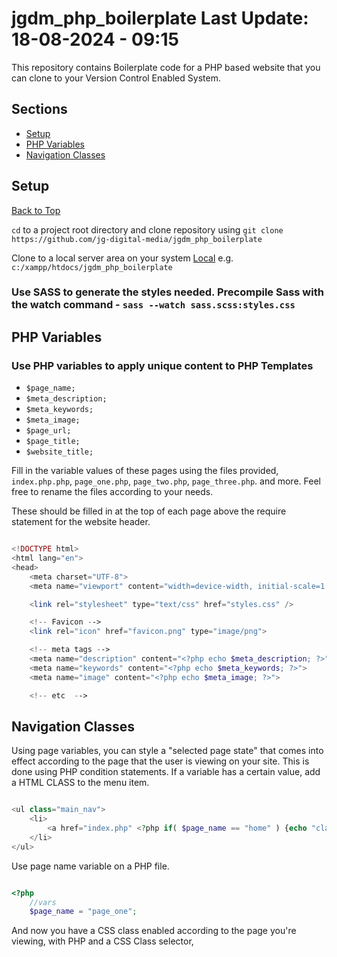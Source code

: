 # jgdm_php_boilerplate **Last Update:** 18-08-2024 - 09:15

This repository contains Boilerplate code for a PHP based website that you can clone to your Version Control Enabled System. 


## **Sections**

  + [Setup](#setup)
  + [PHP Variables](#php-variables)
  + [Navigation Classes](#navigation-classes)

## Setup
[Back to Top](#sections)

```cd``` to a project root directory and clone repository using ```git clone https://github.com/jg-digital-media/jgdm_php_boilerplate```

Clone to a local server area on your system  [Local](http://localhost/jgdm_php_boilerplate) e.g. `c:/xampp/htdocs/jgdm_php_boilerplate`

### Use SASS to generate the styles needed. Precompile Sass with the watch command - ```sass --watch sass.scss:styles.css```


## PHP Variables

### Use PHP variables to apply unique content to PHP Templates
  + `$page_name;`
  + `$meta_description;`
  + `$meta_keywords;`
  + `$meta_image;`
  + `$page_url;`
  + `$page_title;`
  + `$website_title;`


Fill in the variable values of these pages using the files provided, `index.php.php`, `page_one.php`, `page_two.php`, `page_three.php`. and more. Feel free to rename the files according to your needs.

These should be filled in at the top of each page above the require statement for the website header.

```php

<!DOCTYPE html>
<html lang="en">
<head>
    <meta charset="UTF-8">
    <meta name="viewport" content="width=device-width, initial-scale=1.0">

    <link rel="stylesheet" type="text/css" href="styles.css" />

    <!-- Favicon -->
    <link rel="icon" href="favicon.png" type="image/png">

    <!-- meta tags -->
    <meta name="description" content="<?php echo $meta_description; ?>">
    <meta name="keywords" content="<?php echo $meta_keywords; ?>"> 
    <meta name="image" content="<?php echo $meta_image; ?>">

    <!-- etc  -->

```


## Navigation Classes

Using page variables, you can style a "selected page state" that comes into effect according to the page that the user is viewing on your site.  This is done using PHP condition statements.  If a variable has a certain value, add a HTML CLASS to the menu item.

```php

<ul class="main_nav">
    <li>
        <a href="index.php" <?php if( $page_name == "home" ) {echo "class=\"selected\"" ;}  ?>>Home</a>
    </li>
</ul>

```

Use page name variable on a PHP file. 

```php

<?php 
    //vars
    $page_name = "page_one";

```

And now you have a CSS class enabled according to the page you're viewing, with PHP and a CSS Class selector,